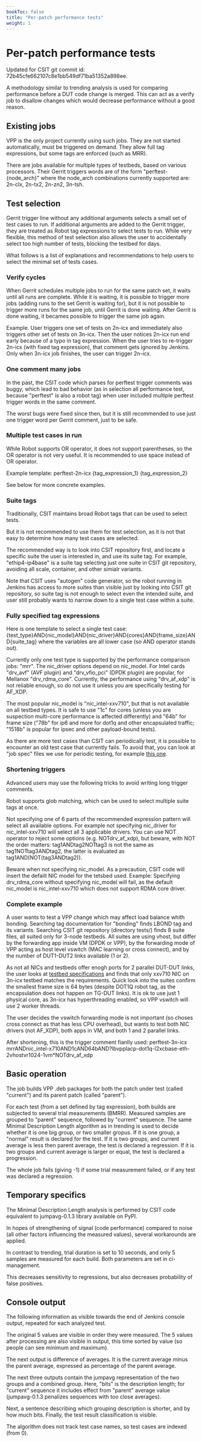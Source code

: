 ```yaml
---
bookToc: false
title: "Per-patch performance tests"
weight: 1
---
```


# Per-patch performance tests

Updated for CSIT git commit id: 72b45cfe662107c8e1bb549df71ba51352a898ee.

A methodology similar to trending analysis is used for comparing performance
before a DUT code change is merged. This can act as a verify job to disallow
changes which would decrease performance without a good reason.

## Existing jobs

VPP is the only project currently using such jobs.
They are not started automatically, must be triggered on demand.
They allow full tag expressions, but some tags are enforced (such as MRR).

There are jobs available for multiple types of testbeds,
based on various processors.
Their Gerrit triggers words are of the form "perftest-{node_arch}"
where the node_arch combinations currently supported are:
2n-clx, 2n-tx2, 2n-zn2, 3n-tsh.

## Test selection

Gerrit trigger line without any additional arguments selects
a small set of test cases to run.
If additional arguments are added to the Gerrit trigger, they are treated
as Robot tag expressions to select tests to run.
While very flexible, this method of test selection also allows the user
to accidentally select too high number of tests, blocking the testbed for days.

What follows is a list of explanations and recommendations
to help users to select the minimal set of tests cases.

### Verify cycles

When Gerrit schedules multiple jobs to run for the same patch set,
it waits until all runs are complete.
While it is waiting, it is possible to trigger more jobs
(adding runs to the set Gerrit is waiting for), but it is not possible
to trigger more runs for the same job, until Gerrit is done waiting.
After Gerrit is done waiting, it becames possible to trigger
the same job again.

Example. User triggers one set of tests on 2n-icx and immediately
also triggers other set of tests on 3n-icx. Then the user notices
2n-icx run end early because of a typo in tag expression.
When the user tries to re-trigger 2n-icx (with fixed tag expression),
that comment gets ignored by Jenkins.
Only when 3n-icx job finishes, the user can trigger 2n-icx.

### One comment many jobs

In the past, the CSIT code which parses for perftest trigger comments
was buggy, which lead to bad behavior (as in selection all performance test,
because "perftest" is also a robot tag) when user included multiple
perftest trigger words in the same comment.

The worst bugs were fixed since then, but it is still recommended
to use just one trigger word per Gerrit comment, just to be safe.

### Multiple test cases in run

While Robot supports OR operator, it does not support parentheses,
so the OR operator is not very useful. It is recommended
to use space instead of OR operator.

Example template:
perftest-2n-icx {tag_expression_1} {tag_expression_2}

See below for more concrete examples.

### Suite tags

Traditionally, CSIT maintains broad Robot tags that can be used to select tests.

But it is not recommended to use them for test selection,
as it is not that easy to determine how many test cases are selected.

The recommended way is to look into CSIT repository first,
and locate a specific suite the user is interested in,
and use its suite tag. For example, "ethip4-ip4base" is a suite tag
selecting just one suite in CSIT git repository,
avoiding all scale, container, and other simialr variants.

Note that CSIT uses "autogen" code generator,
so the robot running in Jenkins has access to more suites
than visible just by looking into CSIT git repository,
so suite tag is not enough to select even the intended suite,
and user still probably wants to narrow down
to a single test case within a suite.

### Fully specified tag expressions

Here is one template to select a single test case:
{test_type}AND{nic_model}AND{nic_driver}AND{cores}AND{frame_size}AND{suite_tag}
where the variables are all lower case (so AND operator stands out).

Currently only one test type is supported by the performance comparison jobs:
"mrr".
The nic_driver options depend on nic_model. For Intel cards "drv_avf" (AVF plugin)
and "drv_vfio_pci" (DPDK plugin) are popular, for Mellanox "drv_rdma_core".
Currently, the performance using "drv_af_xdp" is not reliable enough, so do not use it
unless you are specifically testing for AF_XDP.

The most popular nic_model is "nic_intel-xxv710", but that is not available
on all testbed types.
It is safe to use "1c" for cores (unless you are suspection multi-core performance
is affected differently) and "64b" for frame size ("78b" for ip6
and more for dot1q and other encapsulated traffic;
"1518b" is popular for ipsec and other payload-bound tests).

As there are more test cases than CSIT can periodically test,
it is possible to encounter an old test case that currently fails.
To avoid that, you can look at "job spec" files we use for periodic testing,
for example
[this one](https://github.com/FDio/csit/blob/master/resources/job_specs/report_iterative/2n-icx/vpp-mrr-00.md).

### Shortening triggers

Advanced users may use the following tricks to avoid writing long trigger comments.

Robot supports glob matching, which can be used to select multiple suite tags at once.

Not specifying one of 6 parts of the recommended expression pattern
will select all available options. For example not specifying nic_driver
for nic_intel-xxv710 will select all 3 applicable drivers.
You can use NOT operator to reject some options (e.g. NOTdrv_af_xdp),
but beware, with NOT the order matters:
tag1ANDtag2NOTtag3 is not the same as tag1NOTtag3ANDtag2,
the latter is evaluated as tag1AND(NOT(tag3ANDtag2)).

Beware when not specifying nic_model. As a precaution,
CSIT code will insert the defailt NIC model for the tetsbed used.
Example: Specifying drv_rdma_core without specifying nic_model
will fail, as the default nic_model is nic_intel-xxv710
which does not support RDMA core driver.

### Complete example

A user wants to test a VPP change which may affect load balance whith bonding.
Searching tag documentation for "bonding" finds LBOND tag and its variants.
Searching CSIT git repository (directory tests/) finds 8 suite files,
all suited only for 3-node testbeds.
All suites are using vhost, but differ by the forwarding app inside VM
(DPDK or VPP), by the forwarding mode of VPP acting as host level vswitch
(MAC learning or cross connect), and by the number of DUT1-DUT2 links
available (1 or 2).

As not all NICs and testbeds offer enogh ports for 2 parallel DUT-DUT links,
the user looks at
[testbed specifications](https://github.com/FDio/csit/tree/master/topologies/available)
and finds that only xxv710 NIC on 3n-icx testbed matches the requirements.
Quick look into the suites confirm the smallest frame size is 64 bytes
(despite DOT1Q robot tag, as the encapsulation does not happen on TG-DUT links).
It is ok to use just 1 physical core, as 3n-icx has hyperthreading enabled,
so VPP vswitch will use 2 worker threads.

The user decides the vswitch forwarding mode is not important
(so choses cross connect as that has less CPU overhead),
but wants to test both NIC drivers (not AF_XDP), both apps in VM,
and both 1 and 2 parallel links.

After shortening, this is the trigger comment fianlly used:
perftest-3n-icx mrrANDnic_intel-x710AND1cAND64bAND?lbvpplacp-dot1q-l2xcbase-eth-2vhostvr1024-1vm*NOTdrv_af_xdp

## Basic operation

The job builds VPP .deb packages for both the patch under test
(called "current") and its parent patch (called "parent").

For each test (from a set defined by tag expression),
both builds are subjected to several trial measurements (BMRR).
Measured samples are grouped to "parent" sequence,
followed by "current" sequence. The same Minimal Description Length
algorithm as in trending is used to decide whether it is one big group,
or two smaller gropus. If it is one group, a "normal" result
is declared for the test. If it is two groups, and current average
is less then parent average, the test is declared a regression.
If it is two groups and current average is larger or equal,
the test is declared a progression.

The whole job fails (giving -1) if some trial measurement failed,
or if any test was declared a regression.

## Temporary specifics

The Minimal Description Length analysis is performed by
CSIT code equivalent to jumpavg-0.1.3 library available on PyPI.

In hopes of strengthening of signal (code performance) compared to noise
(all other factors influencing the measured values), several workarounds
are applied.

In contrast to trending, trial duration is set to 10 seconds,
and only 5 samples are measured for each build.
Both parameters are set in ci-management.

This decreases sensitivity to regressions, but also decreases
probability of false positives.

## Console output

The following information as visible towards the end of Jenkins console output,
repeated for each analyzed test.

The original 5 values are visible in order they were measured.
The 5 values after processing are also visible in output,
this time sorted by value (so people can see minimum and maximum).

The next output is difference of averages. It is the current average
minus the parent average, expressed as percentage of the parent average.

The next three outputs contain the jumpavg representation
of the two groups and a combined group.
Here, "bits" is the description length; for "current" sequence
it includes effect from "parent" average value
(jumpavg-0.1.3 penalizes sequences with too close averages).

Next, a sentence describing which grouping description is shorter,
and by how much bits.
Finally, the test result classification is visible.

The algorithm does not track test case names,
so test cases are indexed (from 0).
